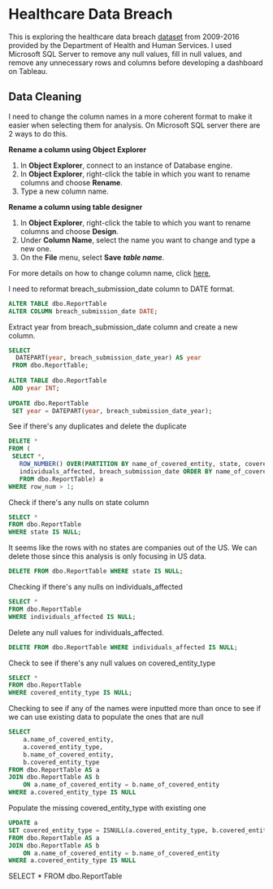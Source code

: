 # Healthcare Data Breach
This is exploring the healthcare data breach [dataset](https://data.world/health/health-data-breaches) from 2009-2016 provided by the Department of Health and Human Services. I used Microsoft SQL Server to remove any null values, fill in null values, and remove any unnecessary rows and columns before developing a dashboard on Tableau. 

## Data Cleaning 

I need to change the column names in a more coherent format to make it easier when selecting them for analysis. On Microsoft SQL server there are 2 ways to do this. 

**Rename a column using Object Explorer**
1. In **Object Explorer**, connect to an instance of Database engine. 
2. In **Object Explorer**, right-click the table in which you want to rename columns and choose **Rename**.
3. Type a new column name.

**Rename a column using table designer**
1. In **Object Explorer**, right-click the table to which you want to rename columns and choose **Design**. 
2. Under **Column Name**, select the name you want to change and type a new one. 
3. On the **File** menu, select **Save** ***table name***. 

For more details on how to change column name, click [here](https://learn.microsoft.com/en-us/sql/relational-databases/tables/rename-columns-database-engine?view=sql-server-ver16), 

I need to reformat breach_submission_date column to DATE format. 

``` sql 
ALTER TABLE dbo.ReportTable
ALTER COLUMN breach_submission_date DATE; 
```
Extract year from breach_submission_date column and create a new column. 

``` sql 
SELECT 
  DATEPART(year, breach_submission_date_year) AS year
 FROM dbo.ReportTable; 
 
ALTER TABLE dbo.ReportTable
 ADD year INT; 
 
UPDATE dbo.ReportTable
 SET year = DATEPART(year, breach_submission_date_year);
```
See if there's any duplicates and delete the duplicate 
 ``` sql 
DELETE * 
 FROM (
  SELECT *, 
    ROW_NUMBER() OVER(PARTITION BY name_of_covered_entity, state, covered_entity_type, 
    individuals_affected, breach_submission_date ORDER BY name_of_covered_entity) row_num 
    FROM dbo.ReportTable) a
 WHERE row_num > 1;
 ```
Check if there's any nulls on state column 
``` sql 
SELECT * 
FROM dbo.ReportTable
WHERE state IS NULL; 
```
It seems like the rows with no states are companies out of the US. We can delete those since this analysis is only focusing in US data. 
``` sql 
DELETE FROM dbo.ReportTable WHERE state IS NULL; 
```
Checking if there's any nulls on individuals_affected 
``` sql
SELECT * 
FROM dbo.ReportTable
WHERE individuals_affected IS NULL; 
``` 
Delete any null values for individuals_affected.
``` sql
DELETE FROM dbo.ReportTable WHERE individuals_affected IS NULL; 
```
Check to see if there's any null values on covered_entity_type
``` sql 
SELECT * 
FROM dbo.ReportTable 
WHERE covered_entity_type IS NULL; 
```
Checking to see if any of the names were inputted more than once to see if we can use existing data to populate the ones that are null 
``` sql 
SELECT 
	a.name_of_covered_entity, 
	a.covered_entity_type, 
	b.name_of_covered_entity, 
	b.covered_entity_type
FROM dbo.ReportTable AS a
JOIN dbo.ReportTable AS b 
	ON a.name_of_covered_entity = b.name_of_covered_entity
WHERE a.covered_entity_type IS NULL 
```
Populate the missing covered_entity_type with existing one 
``` sql 
UPDATE a
SET covered_entity_type = ISNULL(a.covered_entity_type, b.covered_entity_type) 
FROM dbo.ReportTable AS a
JOIN dbo.ReportTable AS b 
	ON a.name_of_covered_entity = b.name_of_covered_entity
WHERE a.covered_entity_type IS NULL 
```

SELECT * FROM dbo.ReportTable
  



